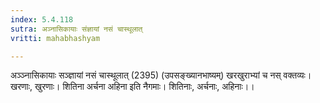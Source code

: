 ```yaml
---
index: 5.4.118
sutra: अञ्नासिकायाः संज्ञायां नसं चास्थूलात्‌
vritti: mahabhashyam

---
```

 अञ्ञ्नासिकायाः सञ्ज्ञायां नसं चास्थूलात् (2395) (उपसङ्ख्यानभाष्यम्) खरखुराभ्यां च नस् वक्तव्यः। खरणाः, खुरणाः। शितिना अर्चना अहिना इति नैगमाः। शितिनाः, अर्चनाः, अहिनाः।। 